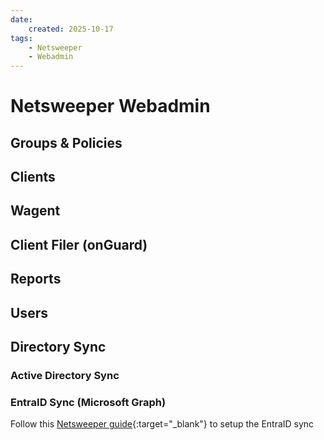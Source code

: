 ```yaml
---
date:
    created: 2025-10-17
tags:
    - Netsweeper
    - Webadmin
---
```

# Netsweeper Webadmin
## Groups & Policies

## Clients

## Wagent

## Client Filer (onGuard)

## Reports

## Users


## Directory Sync
### Active Directory Sync

### EntraID Sync (Microsoft Graph)
Follow this [Netsweeper guide](https://helpdesk.netsweeper.com/docs/8_2_Docs/8_2_Netsweeper_Docs/Content/Tools/Directory_Sync/Azure_Directory_Sync/Microsoft_Graph_Directory.htm?Highlight=entra){:target="_blank"} to setup the EntraID sync